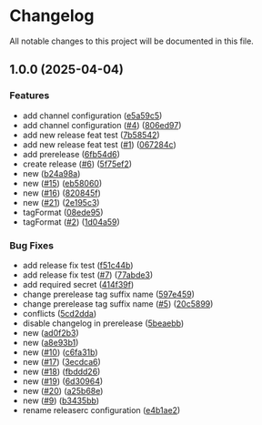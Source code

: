 # Changelog

All notable changes to this project will be documented in this file.

## 1.0.0 (2025-04-04)


### Features

* add channel configuration ([e5a59c5](https://github.com/glenonmateus/semantic-release/commit/e5a59c5fdffc4451d262f9c53fdd85d02e74dd43))
* add channel configuration ([#4](https://github.com/glenonmateus/semantic-release/issues/4)) ([806ed97](https://github.com/glenonmateus/semantic-release/commit/806ed9781ecf892a369aa1998c954e456f77f977))
* add new release feat test ([7b58542](https://github.com/glenonmateus/semantic-release/commit/7b58542fab02235b2d8a0cfb5afe64937909ca12))
* add new release feat test ([#1](https://github.com/glenonmateus/semantic-release/issues/1)) ([067284c](https://github.com/glenonmateus/semantic-release/commit/067284c7d086cf981fa1e8ed98ffe64d2ec71672))
* add prerelease ([6fb54d6](https://github.com/glenonmateus/semantic-release/commit/6fb54d60a4c1d68025c06983e1337a44ab20b5b5))
* create release ([#6](https://github.com/glenonmateus/semantic-release/issues/6)) ([5f75ef2](https://github.com/glenonmateus/semantic-release/commit/5f75ef20e6b2335b7dff7103facd940cbd94e3a7))
* new ([b24a98a](https://github.com/glenonmateus/semantic-release/commit/b24a98ab63c6318ab214d9b5c478230d1a7f1c60))
* new ([#15](https://github.com/glenonmateus/semantic-release/issues/15)) ([eb58060](https://github.com/glenonmateus/semantic-release/commit/eb58060c97a506ccc7198b136a2a2c59967811e1))
* new ([#16](https://github.com/glenonmateus/semantic-release/issues/16)) ([820845f](https://github.com/glenonmateus/semantic-release/commit/820845f4bb0203f51a63e64ac75096eb188ea08d))
* new ([#21](https://github.com/glenonmateus/semantic-release/issues/21)) ([2e195c3](https://github.com/glenonmateus/semantic-release/commit/2e195c3ed37675764bd5b4fbcb2ae791175c98e9))
* tagFormat ([08ede95](https://github.com/glenonmateus/semantic-release/commit/08ede950ef3e53498f4823ddacd283e722a21153))
* tagFormat ([#2](https://github.com/glenonmateus/semantic-release/issues/2)) ([1d04a59](https://github.com/glenonmateus/semantic-release/commit/1d04a598ed106096437c0913c153557ded292e7d))


### Bug Fixes

* add release fix test ([f51c44b](https://github.com/glenonmateus/semantic-release/commit/f51c44b9fc91a197ab9511cfdbd8e226ea234d4a))
* add release fix test ([#7](https://github.com/glenonmateus/semantic-release/issues/7)) ([77abde3](https://github.com/glenonmateus/semantic-release/commit/77abde3857ce2c29b578f16aa0a26d1a53b1c065))
* add required secret ([414f39f](https://github.com/glenonmateus/semantic-release/commit/414f39fd979cef6e5c7ab8c55932d316519d1514))
* change prerelease tag suffix name ([597e459](https://github.com/glenonmateus/semantic-release/commit/597e459d7c05f7c18f2f5fc8b9f2b332e14b7899))
* change prerelease tag suffix name ([#5](https://github.com/glenonmateus/semantic-release/issues/5)) ([20c5899](https://github.com/glenonmateus/semantic-release/commit/20c58994d993892445de7c9a8f25db2912f01980))
* conflicts ([5cd2dda](https://github.com/glenonmateus/semantic-release/commit/5cd2dda1cfe467a7d1ba1973fb1f5cc602d99ae8))
* disable changelog in prerelease ([5beaebb](https://github.com/glenonmateus/semantic-release/commit/5beaebba852c07a96f375a723ca8d68a46c599ed))
* new ([ad0f2b3](https://github.com/glenonmateus/semantic-release/commit/ad0f2b3c2c5c018d0e0ee781fb9b64852ebebfcf))
* new ([a8e93b1](https://github.com/glenonmateus/semantic-release/commit/a8e93b192c0647ea6b8d72e2761596bca3090da7))
* new ([#10](https://github.com/glenonmateus/semantic-release/issues/10)) ([c6fa31b](https://github.com/glenonmateus/semantic-release/commit/c6fa31b7523655d1c25c61e93ae9ead30b4e5b67))
* new ([#17](https://github.com/glenonmateus/semantic-release/issues/17)) ([3ecdca6](https://github.com/glenonmateus/semantic-release/commit/3ecdca6db157591490109fe17a3336b42fa900a9))
* new ([#18](https://github.com/glenonmateus/semantic-release/issues/18)) ([fbddd26](https://github.com/glenonmateus/semantic-release/commit/fbddd263da9d6b2eb004afab183cb6fa1ae51ab1))
* new ([#19](https://github.com/glenonmateus/semantic-release/issues/19)) ([6d30964](https://github.com/glenonmateus/semantic-release/commit/6d309644a30b3ef7b0d046a90729ee4a3d4e808b))
* new ([#20](https://github.com/glenonmateus/semantic-release/issues/20)) ([a25b68e](https://github.com/glenonmateus/semantic-release/commit/a25b68ecb6d04667b0d8431ca3a4f0a1573fff67))
* new ([#9](https://github.com/glenonmateus/semantic-release/issues/9)) ([b3435bb](https://github.com/glenonmateus/semantic-release/commit/b3435bb7688a066d9367b8a2cb1dbf84c4267ee5))
* rename releaserc configuration ([e4b1ae2](https://github.com/glenonmateus/semantic-release/commit/e4b1ae287c13588dd530cfef9840eb270b275aae))
